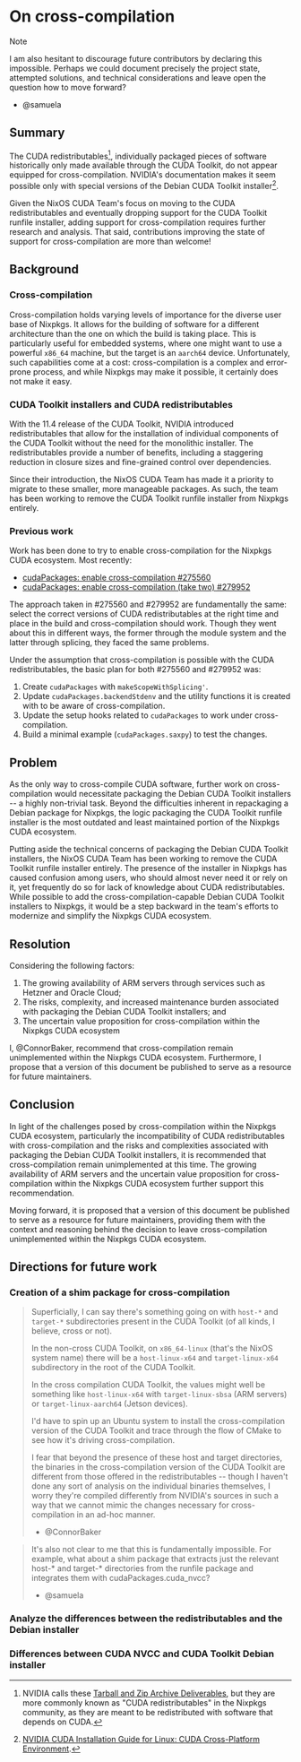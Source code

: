 # On cross-compilation

> [!NOTE]
>
> I am also hesitant to discourage future contributors by declaring this
> impossible. Perhaps we could document precisely the project state, attempted
> solutions, and technical considerations and leave open the question how to
> move forward?
>
> - @samuela

## Summary

The CUDA redistributables[^1], individually packaged pieces of software
historically only made available through the CUDA Toolkit, do not appear
equipped for cross-compilation. NVIDIA's documentation makes it seem possible
only with special versions of the Debian CUDA Toolkit installer[^2].

Given the NixOS CUDA Team's focus on moving to the CUDA redistributables and
eventually dropping support for the CUDA Toolkit runfile installer, adding
support for cross-compilation requires further research and analysis. That said,
contributions improving the state of support for cross-compilation are more than
welcome!

## Background

### Cross-compilation

Cross-compilation holds varying levels of importance for the diverse user base
of Nixpkgs. It allows for the building of software for a different architecture
than the one on which the build is taking place. This is particularly useful for
embedded systems, where one might want to use a powerful `x86_64` machine, but
the target is an `aarch64` device. Unfortunately, such capabilities come at a
cost: cross-compilation is a complex and error-prone process, and while Nixpkgs
may make it possible, it certainly does not make it easy.

### CUDA Toolkit installers and CUDA redistributables

With the 11.4 release of the CUDA Toolkit, NVIDIA introduced redistributables
that allow for the installation of individual components of the CUDA Toolkit
without the need for the monolithic installer. The redistributables provide a
number of benefits, including a staggering reduction in closure sizes and
fine-grained control over dependencies.

Since their introduction, the NixOS CUDA Team has made it a priority to migrate
to these smaller, more manageable packages. As such, the team has been working
to remove the CUDA Toolkit runfile installer from Nixpkgs entirely.

### Previous work

Work has been done to try to enable cross-compilation for the Nixpkgs CUDA
ecosystem. Most recently:

- [cudaPackages: enable cross-compilation
  #275560](https://github.com/NixOS/nixpkgs/pull/275560)
- [cudaPackages: enable cross-compilation (take two)
  #279952](https://github.com/NixOS/nixpkgs/pull/279952)

The approach taken in #275560 and #279952 are fundamentally the same: select the
correct versions of CUDA redistributables at the right time and place in the
build and cross-compilation should work. Though they went about this in
different ways, the former through the module system and the latter through
splicing, they faced the same problems.

Under the assumption that cross-compilation is possible with the CUDA
redistributables, the basic plan for both #275560 and #279952 was:

1. Create `cudaPackages` with `makeScopeWithSplicing'`.
2. Update `cudaPackages.backendStdenv` and the utility functions it is created
   with to be aware of cross-compilation.
3. Update the setup hooks related to `cudaPackages` to work under
   cross-compilation.
4. Build a minimal example (`cudaPackages.saxpy`) to test the changes.

## Problem

As the only way to cross-compile CUDA software, further work on
cross-compilation would necessitate packaging the Debian CUDA Toolkit installers
-- a highly non-trivial task. Beyond the difficulties inherent in repackaging a
Debian package for Nixpkgs, the logic packaging the CUDA Toolkit runfile
installer is the most outdated and least maintained portion of the Nixpkgs CUDA
ecosystem.

Putting aside the technical concerns of packaging the Debian CUDA Toolkit
installers, the NixOS CUDA Team has been working to remove the CUDA Toolkit
runfile installer entirely. The presence of the installer in Nixpkgs has caused
confusion among users, who should almost never need it or rely on it, yet
frequently do so for lack of knowledge about CUDA redistributables. While
possible to add the cross-compilation-capable Debian CUDA Toolkit installers to
Nixpkgs, it would be a step backward in the team's efforts to modernize and
simplify the Nixpkgs CUDA ecosystem.

## Resolution

Considering the following factors:

1. The growing availability of ARM servers through services such as Hetzner and
   Oracle Cloud;
2. The risks, complexity, and increased maintenance burden associated with
   packaging the Debian CUDA Toolkit installers; and
3. The uncertain value proposition for cross-compilation within the Nixpkgs CUDA
   ecosystem

I, @ConnorBaker, recommend that cross-compilation remain unimplemented within
the Nixpkgs CUDA ecosystem. Furthermore, I propose that a version of this
document be published to serve as a resource for future maintainers.

## Conclusion

In light of the challenges posed by cross-compilation within the Nixpkgs CUDA
ecosystem, particularly the incompatibility of CUDA redistributables with
cross-compilation and the risks and complexities associated with packaging the
Debian CUDA Toolkit installers, it is recommended that cross-compilation remain
unimplemented at this time. The growing availability of ARM servers and the
uncertain value proposition for cross-compilation within the Nixpkgs CUDA
ecosystem further support this recommendation.

Moving forward, it is proposed that a version of this document be published to
serve as a resource for future maintainers, providing them with the context and
reasoning behind the decision to leave cross-compilation unimplemented within
the Nixpkgs CUDA ecosystem.

[^1]: NVIDIA calls these [Tarball and Zip Archive
    Deliverables](https://developer.download.nvidia.com/compute/cuda/redist),
    but they are more commonly known as "CUDA redistributables" in the Nixpkgs
    community, as they are meant to be redistributed with software that depends
    on CUDA.
[^2]: [NVIDIA CUDA Installation Guide for Linux: CUDA Cross-Platform
    Environment](https://docs.nvidia.com/cuda/archive/12.3.2/cuda-installation-guide-linux/index.html#cuda-cross-platform-environment).

## Directions for future work

### Creation of a shim package for cross-compilation

> Superficially, I can say there's something going on with `host-*` and
> `target-*` subdirectories present in the CUDA Toolkit (of all kinds, I
> believe, cross or not).
>
> In the non-cross CUDA Toolkit, on `x86_64-linux` (that's the NixOS system
> name) there will be a `host-linux-x64` and `target-linux-x64` subdirectory in
> the root of the CUDA Toolkit.
>
> In the cross compilation CUDA Toolkit, the values might well be something like
> `host-linux-x64` with `target-linux-sbsa` (ARM servers) or
> `target-linux-aarch64` (Jetson devices).
>
> I'd have to spin up an Ubuntu system to install the cross-compilation version
> of the CUDA Toolkit and trace through the flow of CMake to see how it's
> driving cross-compilation.
>
> I fear that beyond the presence of these host and target directories, the
> binaries in the cross-compilation version of the CUDA Toolkit are different
> from those offered in the redistributables -- though I haven't done any sort
> of analysis on the individual binaries themselves, I worry they're compiled
> differently from NVIDIA's sources in such a way that we cannot mimic the
> changes necessary for cross-compilation in an ad-hoc manner.
>
> - @ConnorBaker

> It's also not clear to me that this is fundamentally impossible. For example,
> what about a shim package that extracts just the relevant host-* and target-*
> directories from the runfile package and integrates them with
> cudaPackages.cuda_nvcc?
> - @samuela

### Analyze the differences between the redistributables and the Debian installer

### Differences between CUDA NVCC and CUDA Toolkit Debian installer
